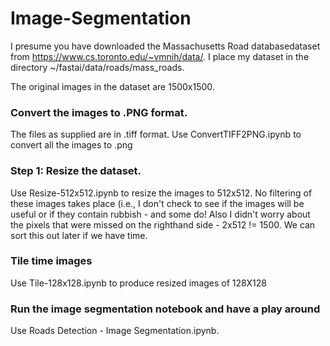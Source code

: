 # Image-Segmentation

I presume you have downloaded the Massachusetts Road databasedataset from https://www.cs.toronto.edu/~vmnih/data/.  I place my dataset in the directory ~/fastai/data/roads/mass_roads.

The original images in the dataset are 1500x1500.  

### Convert the images to .PNG format.

The files as supplied are in .tiff format.  Use ConvertTIFF2PNG.ipynb to convert all the images to .png

### Step 1: Resize the dataset.

Use Resize-512x512.ipynb to resize the images to 512x512.  No filtering of these images takes place (i.e., I don't check to see if the images will be useful or if they contain rubbish - and some do! Also I didn't worry about the pixels that were missed on the righthand side - 2x512 != 1500.  We can sort this out later if we have time.

### Tile time images

Use Tile-128x128.ipynb to produce resized images of 128X128

### Run the image segmentation notebook and have a play around

Use Roads Detection - Image Segmentation.ipynb.
